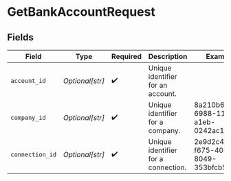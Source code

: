 # GetBankAccountRequest


## Fields

| Field                                | Type                                 | Required                             | Description                          | Example                              |
| ------------------------------------ | ------------------------------------ | ------------------------------------ | ------------------------------------ | ------------------------------------ |
| `account_id`                         | *Optional[str]*                      | :heavy_check_mark:                   | Unique identifier for an account.    |                                      |
| `company_id`                         | *Optional[str]*                      | :heavy_check_mark:                   | Unique identifier for a company.     | 8a210b68-6988-11ed-a1eb-0242ac120002 |
| `connection_id`                      | *Optional[str]*                      | :heavy_check_mark:                   | Unique identifier for a connection.  | 2e9d2c44-f675-40ba-8049-353bfcb5e171 |